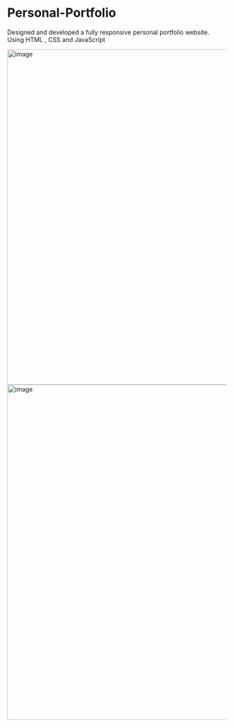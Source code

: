 # Personal-Portfolio
Designed and developed a fully responsive personal portfolio website.  Using HTML , CSS and JavaScript  


<img width="1366" height="768" alt="image" src="https://github.com/user-attachments/assets/115d4baa-0d0c-495f-a261-9236fe1f81bc" />


<img width="1366" height="768" alt="image" src="https://github.com/user-attachments/assets/8784a4f2-7b97-4d8a-a027-438bd64bcd25" />
